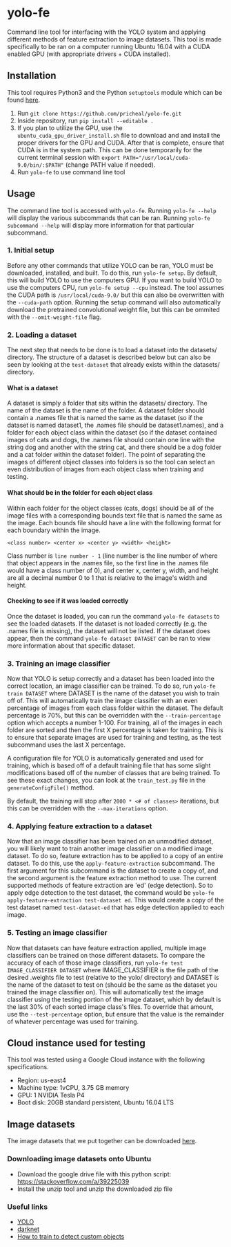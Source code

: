 # yolo-fe
Command line tool for interfacing with the YOLO system and applying different methods of feature extraction to image datasets. This tool is made specifically to be ran on a computer running Ubuntu 16.04 with a CUDA enabled GPU (with appropriate drivers + CUDA installed).

## Installation
This tool requires Python3 and the Python `setuptools` module which can be found [here](https://pypi.org/project/setuptools/).
1. Run `git clone https://github.com/pricheal/yolo-fe.git`
2. Inside repository, run `pip install --editable .`
3. If you plan to utilize the GPU, use the `ubuntu_cuda_gpu_driver_install.sh` file to download and and install the proper drivers for the GPU and CUDA. After that is complete, ensure that CUDA is in the system path. This can be done temporarily for the current terminal session with `export PATH="/usr/local/cuda-9.0/bin/:$PATH"` (change PATH value if needed).
4. Run `yolo-fe` to use command line tool

## Usage
The command line tool is accessed with `yolo-fe`. Running `yolo-fe --help` will display the various subcommands that can be ran. Running `yolo-fe subcommand --help` will display more information for that particular subcommand.

### 1. Initial setup
Before any other commands that utilize YOLO can be ran, YOLO must be downloaded, installed, and built. To do this, run `yolo-fe setup`. By default, this will build YOLO to use the computers GPU. If you want to build YOLO to use the computers CPU, run `yolo-fe setup --cpu` instead. The tool assumes the CUDA path is `/usr/local/cuda-9.0/` but this can also be overwritten with the `--cuda-path` option. Running the setup command will also automatically download the pretrained convolutional weight file, but this can be ommited with the `--omit-weight-file` flag.

### 2. Loading a dataset
The next step that needs to be done is to load a dataset into the datasets/ directory. The structure of a dataset is described below but can also be seen by looking at the `test-dataset` that already exists within the datasets/ directory.

#### What is a dataset
A dataset is simply a folder that sits within the datasets/ directory. The name of the dataset is the name of the folder. A dataset folder should contain a .names file that is named the same as the dataset (so if the dataset is named dataset1, the .names file should be dataset1.names), and a folder for each object class within the dataset (so if the dataset contained images of cats and dogs, the .names file should contain one line with the string dog and another with the string cat, and there should be a dog folder and a cat folder within the dataset folder). The point of separating the images of different object classes into folders is so the tool can select an even distribution of images from each object class when training and testing.

#### What should be in the folder for each object class
Within each folder for the object classes (cats, dogs) should be all of the image files with a corresponding bounds text file that is named the same as the image. Each bounds file should have a line with the following format for each boundary within the image.
```
<class number> <center x> <center y> <width> <height>
```
Class number is `line number - 1` (line number is the line number of where that object appears in the .names file, so the first line in the .names file would have a class number of 0), and center x, center y, width, and height are all a decimal number 0 to 1 that is relative to the image's width and height.

#### Checking to see if it was loaded correctly
Once the dataset is loaded, you can run the command `yolo-fe datasets` to see the loaded datasets. If the dataset is not loaded correctly (e.g. the .names file is missing), the dataset will not be listed. If the dataset does appear, then the command `yolo-fe dataset DATASET` can be ran to view more information about that specific dataset.

### 3. Training an image classifier
Now that YOLO is setup correctly and a dataset has been loaded into the correct location, an image classifier can be trained. To do so, run `yolo-fe train DATASET` where DATASET is the name of the dataset you wish to train off of. This will automatically train the image classifier with an even percentage of images from each class folder within the dataset. The default percentage is 70%, but this can be overridden with the `--train-percentage` option which accepts a number 1-100. For training, all of the images in each folder are sorted and then the first X percentage is taken for training. This is to ensure that separate images are used for training and testing, as the test subcommand uses the last X percentage.

A configuration file for YOLO is automatically generated and used for training, which is based off of a default training file that has some slight modifications based off of the number of classes that are being trained. To see these exact changes, you can look at the `train_test.py` file in the `generateConfigFile()` method.

By default, the training will stop after `2000 * <# of classes>` iterations, but this can be overridden with the `--max-iterations` option.

### 4. Applying feature extraction to a dataset
Now that an image classifier has been trained on an unmodified dataset, you will likely want to train another image classifier on a modified image dataset. To do so, feature extraction has to be applied to a copy of an entire dataset. To do this, use the `apply-feature-extraction` subcommand. The first argument for this subcommand is the dataset to create a copy of, and the second argument is the feature extraction method to use. The current supported methods of feature extraction are 'ed' (edge detection). So to apply edge detection to the test dataset, the command would be `yolo-fe apply-feature-extraction test-dataset ed`. This would create a copy of the test dataset named `test-dataset-ed` that has edge detection applied to each image.

### 5. Testing an image classifier
Now that datasets can have feature extraction applied, multiple image classifiers can be trained on those different datasets. To compare the accuracy of each of those image classifiers, run `yolo-fe test IMAGE_CLASSIFIER DATASET` where IMAGE_CLASSIFIER is the file path of the desired .weights file to test (relative to the yolo/ directory) and DATASET is the name of the dataset to test on (should be the same as the dataset you trained the image classifier on). This will automatically test the image classifier using the testing portion of the image dataset, which by default is the last 30% of each sorted image class's files. To override that amount, use the `--test-percentage` option, but ensure that the value is the remainder of whatever percentage was used for training.

## Cloud instance used for testing

This tool was tested using a Google Cloud instance with the following specifications.
* Region: us-east4
* Machine type: 1vCPU, 3.75 GB memory
* GPU: 1 NVIDIA Tesla P4
* Boot disk: 20GB standard persistent, Ubuntu 16.04 LTS

## Image datasets

The image datasets that we put together can be downloaded [here](https://drive.google.com/open?id=1McvTglcqOl33WleuzrR6c4vz4t3YOwCi).

### Downloading image datasets onto Ubuntu
* Download the google drive file with this python script: https://stackoverflow.com/a/39225039
* Install the unzip tool and unzip the downloaded zip file

### Useful links
* [YOLO](https://pjreddie.com/darknet/yolo/)
* [darknet](https://github.com/pjreddie/darknet)
* [How to train to detect custom objects](https://github.com/AlexeyAB/darknet#how-to-train-to-detect-your-custom-objects)
